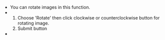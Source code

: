 - You can rotate images in this function.
- <ol>
  <li>Choose 'Rotate' then click clockwise or counterclockwise button for rotating image.</li>
  <li>Submit button</li>
  </ol>
-